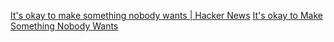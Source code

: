 
[It's okay to make something nobody wants | Hacker News](https://news.ycombinator.com/item?id=37596513)
[It's okay to Make Something Nobody Wants](https://zhangluyao.com/blog/make-something-nobody-wants/)
